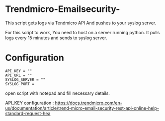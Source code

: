 # Trendmicro-Emailsecurity-
This script gets logs via Tendmicro API And pushes to your syslog server. 

For this script to work, You need to host on a server running python.
It pulls logs every 15 minutes and sends to syslog server. 





# Configuration  
    API_KEY = ""
    API_URL = ""
    SYSLOG_SERVER = ""
    SYSLOG_PORT = 

open script with notepad and fill necessary details. 

API_KEY configuration : https://docs.trendmicro.com/en-us/documentation/article/trend-micro-email-security-rest-api-online-help-standard-request-hea
